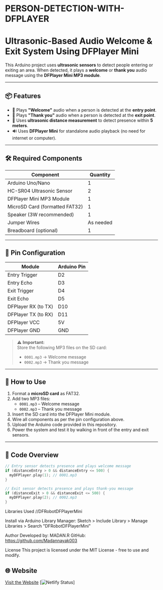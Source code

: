 # PERSON-DETECTION-WITH-DFPLAYER

# Ultrasonic-Based Audio Welcome & Exit System Using DFPlayer Mini

This Arduino project uses **ultrasonic sensors** to detect people entering or exiting an area. When detected, it plays a **welcome** or **thank you** audio message using the **DFPlayer Mini MP3 module**.

---

## 📦 Features

- 🎵 Plays **"Welcome"** audio when a person is detected at the **entry point**.
- 🎵 Plays **"Thank you"** audio when a person is detected at the **exit point**.
- 📏 Uses **ultrasonic distance measurement** to detect presence within **5 meters**.
- 🔊 Uses **DFPlayer Mini** for standalone audio playback (no need for internet or computer).

---

## 🛠️ Required Components

| Component               | Quantity |
|------------------------|----------|
| Arduino Uno/Nano       | 1        |
| HC-SR04 Ultrasonic Sensor | 2      |
| DFPlayer Mini MP3 Module | 1       |
| MicroSD Card (formatted FAT32) | 1 |
| Speaker (3W recommended) | 1       |
| Jumper Wires           | As needed|
| Breadboard (optional)  | 1        |

---

## 🔌 Pin Configuration

| Module              | Arduino Pin |
|---------------------|-------------|
| Entry Trigger       | D2          |
| Entry Echo          | D3          |
| Exit Trigger        | D4          |
| Exit Echo           | D5          |
| DFPlayer RX (to TX) | D10         |
| DFPlayer TX (to RX) | D11         |
| DFPlayer VCC        | 5V          |
| DFPlayer GND        | GND         |

> ⚠️ **Important:**  
> Store the following MP3 files on the SD card:
> - `0001.mp3` → Welcome message  
> - `0002.mp3` → Thank you message  

---

## 💾 How to Use

1. Format a **microSD card** as FAT32.
2. Add two MP3 files:
   - `0001.mp3` – Welcome message
   - `0002.mp3` – Thank you message
3. Insert the SD card into the DFPlayer Mini module.
4. Wire all components as per the pin configuration above.
5. Upload the Arduino code provided in this repository.
6. Power the system and test it by walking in front of the entry and exit sensors.

---

## 🧠 Code Overview

```cpp
// Entry sensor detects presence and plays welcome message
if (distanceEntry > 0 && distanceEntry <= 500) {
  myDFPlayer.play(1); // 0001.mp3
}

// Exit sensor detects presence and plays thank-you message
if (distanceExit > 0 && distanceExit <= 500) {
  myDFPlayer.play(2); // 0002.mp3
}
```
Libraries Used
//DFRobotDFPlayerMini

Install via Arduino Library Manager:
Sketch > Include Library > Manage Libraries > Search "DFRobotDFPlayerMini"

Author
Developed by: MADAN.R
GitHub: https://github.com/Madannayak003

License
This project is licensed under the MIT License - free to use and modify.

## 🌐 Website

[Visit the Website](https://stellular-genie-403aa8.netlify.app)
[![Netlify Status](https://img.shields.io/badge/Live%20Site-Netlify-brightgreen?style=for-the-badge&logo=netlify)]
